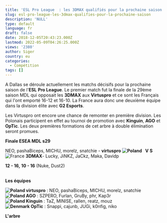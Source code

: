 ```yaml
---
title: 'ESL Pro League  : les 3DMAX qualifiés pour la prochaine saison'
slug: esl-pro-league-les-3dmax-qualifies-pour-la-prochaine-saison
description: 'NULL'
type: default
language: fr
draft: false
date: 2018-12-05T20:43:23.000Z
lastmod: 2022-05-09T04:26:25.000Z
views: '2380'
author: Siger
country: eu
categories:
  - Compétition
tags: []
---
```

A Dallas se déroule actuellement les matchs décisifs pour la prochaine saison de l'**ESL** **Pro League**. Le premier match fut la finale de la 29ème saison MDL qui opposait les **3DMAX** aux **Virtuspro** et ce sont les Français qui l'ont emporté 16-12 et 16-10\. La France aura donc une deuxième équipe dans la division élite avec **G2 Esports**.

Les Virtuspro ont encore une chance de remonter en première division. Les Polonais participent en effet au tournoi de promotion avec **Kinguin**, **AGO** et **OpTic**. Les deux premières formations de cet arbre à double élimination seront promues.  
  
**Finale ESEA MDL s29** 

NEO, pashaBiceps, MICHU, morelz, snatchie - **virtuspro** **![Poland](/images/countries/pl.svg)⁠ ⁠ ⁠** **V** **S** ![France](/images/countries/fr.svg)⁠ **3DMAX**\-⁠ Lucky, JiNKZ, JaCkz, Maka, Davidp

**12 \- 16,** **10 \- 16** (Nuke, Dust2)

  
[](https://Virtus.rpo)  
**Les équipes**

**![Poland](/images/countries/pl.svg)⁠ virtuspro** : NEO, pashaBiceps, MICHU, morelz, snatchie  
**![Poland](/images/countries/pl.svg)⁠ AGO** : SZPERO, Furlan, GruBy, phr, Kap3r  
**![Poland](/images/countries/pl.svg)⁠ Kinguin** : TaZ, MINISE, rallen, reatz, mouz  
**![Denmark](/images/countries/dk.svg)⁠ OpTic** : Snappi, cajunb, JUGi, k0nfig, niko

**L'arbre**
